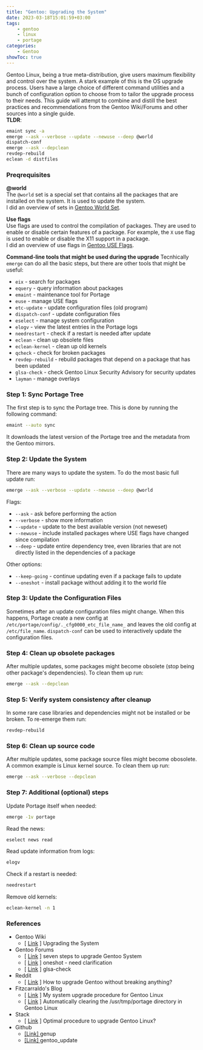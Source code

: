 ```yaml
---
title: "Gentoo: Upgrading the System"
date: 2023-03-18T15:01:59+03:00
tags:
    - gentoo
    - linux
    - portage
categories:
    - Gentoo
showToc: true
---
```


Gentoo Linux, being a true meta-distribution, give users maximum flexibility and control 
over the system. A stark example of this is the OS upgrade process. Users have a large 
choice of different command utilities and a bunch of configuration option to choose from 
to tailor the upgrade process to their needs. This guide will attempt to combine and 
distill the best practices and recommendations from the Gentoo Wiki/Forums and other 
sources into a single guide.  
**TLDR**:
```bash
emaint sync -a
emerge --ask --verbose --update --newuse --deep @world
dispatch-conf
emerge --ask --depclean
revdep-rebuild
eclean -d distfiles
```

### Preqrequisites
**@world**  
The `@world` set is a special set that contains all the packages that are installed on the system. It is used to update the system.  
I did an overview of sets in [Gentoo World Set](https://labbrat.net/blog/gentoo/gentoo_sets/).

**Use flags**  
Use flags are used to control the compilation of packages. They are used to enable or disable certain features of a package. For example, the `X` use flag is used to enable or disable the X11 support in a package.  
I did an overview of use flags in [Gentoo USE Flags](https://labbrat.net/blog/gentoo/gentoo_use_flags/).


**Command-line tools that might be used during the upgrade**
Tecnhically `emerge` can do all the basic steps, but there are other tools that might be useful:
* `eix` - search for packages
* `equery` - query information about packages
* `emaint` - maintenance tool for Portage
* `euse` - manage USE flags
* `etc-update` - update configuration files (old program)
* `dispatch-conf` - update configuration files
* `eselect` - manage system configuration
* `elogv` - view the latest entries in the Portage logs
* `needrestart` - check if a restart is needed after update
* `eclean` - clean up obsolete files
* `eclean-kernel` - clean up old kernels
* `qcheck` - check for broken packages
* `revdep-rebuild` - rebuild packages that depend on a package that has been updated
* `glsa-check` - check Gentoo Linux Security Advisory for security updates
* `layman` - manage overlays

### Step 1: Sync Portage Tree
The first step is to sync the Portage tree. This is done by running the following command:
```bash
emaint --auto sync
```  

It downloads the latest version of the Portage tree and the metadata from the Gentoo mirrors. 

### Step 2: Update the System
There are many ways to update the system. 
To do the most basic full update run:
```bash
emerge --ask --verbose --update --newuse --deep @world
```  

Flags:
* `--ask` - ask before performing the action
* `--verbose` - show more information
* `--update` - update to the best available version (not neweset)
* `--newuse` - include installed packages where USE flags have changed since compilation
* `--deep` - update entire dependency tree, even libraries that are not directly listed in the dependencies of a package

Other options:
* `--keep-going` - continue updating even if a package fails to update
* `--oneshot` - install package without adding it to the world file

### Step 3: Update the Configuration Files
Sometimes after an update configuration files might change. When this happens, Portage create a new config at 
`/etc/portage/config/._cfg0000_etc_file_name_` and leaves the old config at `/etc/file_name`. 
`dispatch-conf` can be used to interactively update the configuration files.  

### Step 4: Clean up obsolete packages
After multiple updates, some packages might become obsolete (stop being other package's dependencies). 
To clean them up run:
```bash
emerge --ask --depclean
```

### Step 5: Verify system consistency after cleanup
In some rare case libraries and dependencies might not be installed or be broken. 
To re-emerge them run:
```bash
revdep-rebuild
```

### Step 6: Clean up source code
After multiple updates, some package source files might become obosolete. A common example is Linux kernel source. 
To clean them up run:
```bash
emerge --ask --verbose --depclean
```

### Step 7: Additional (optional) steps
Update Portage itself when needed:
```bash
emerge -1v portage
```

Read the news:
```bash
eselect news read
```

Read update information from logs:
```bash
elogv
```

Check if a restart is needed:
```bash
needrestart
```

Remove old kernels:
```bash
eclean-kernel -n 1
```  

### References
* Gentoo Wiki
  * [ [Link](https://wiki.gentoo.org/wiki/Upgrading_the_system) ] Upgrading the System
* Gentoo Forums
  * [ [Link](https://forums.gentoo.org/viewtopic-t-807345-start-0.html) ] seven steps to upgrade Gentoo System
  * [ [Link](https://forums.gentoo.org/viewtopic-t-1162086-highlight-safe.html)  ] oneshot - need clarification 
  * [ [Link](https://forums.gentoo.org/viewtopic-t-1064844-start-0.html) ] glsa-check
* Reddit
  * [ [Link](https://www.reddit.com/r/Gentoo/comments/2f3v8f/how_to_upgrade_gentoo_without_breaking_anything/) ] How to upgrade Gentoo without breaking anything?
* Fitzcarraldo's Blog
  *  [ [Link](https://fitzcarraldoblog.wordpress.com/2020/03/07/my-%EF%BB%BFsystem-upgrade-procedure-for-gentoo-linux/) ] My system upgrade procedure for Gentoo Linux
  *  [ [Link](https://fitzcarraldoblog.wordpress.com/2019/04/07/automatically-clearing-the-usr-tmp-portage-directory-in-gentoo-linux/) ] Automatically clearing the /usr/tmp/portage directory in Gentoo Linux
* Stack
  * [ [Link](https://serverfault.com/questions/9936/optimal-procedure-to-upgrade-gentoo-linux) ] Optimal procedure to upgrade Gentoo Linux?
* Github
  * [ [Link] ](https://github.com/sakaki-/genup) genup
  * [ [Link] ](https://github.com/Lab-Brat/gentoo_update) gentoo_update
 
